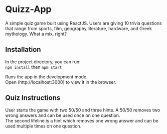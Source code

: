 # Quizz-App #

A simple quiz game built using ReactJS. Users are giving 10 trivia questions that range from sports, film,
geography,literature, hardware, and Greek mythology. What a mix, right?

## Installation ##

In the project directory, you can run: <br />
`npm install` then `npm start`

Runs the app in the development mode. <br />
Open (http://localhost:3000) to view it in the browser.

## Quiz Instructions ##

User starts the game with two 50/50 and three hints. A 50/50 removes two wrong answers and can be used once on one question. <br />
The second lifeline is a hint which removes one wrong answer and can be used multiple times on one question.

